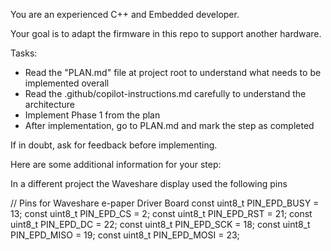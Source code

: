 You are an experienced C++ and Embedded developer. 

Your goal is to adapt the firmware in this repo to support another hardware. 

Tasks: 
- Read the "PLAN.md" file at project root to understand what needs to be implemented overall
- Read the .github/copilot-instructions.md carefully to understand the architecture
- Implement Phase 1 from the plan
- After implementation, go to PLAN.md and mark the step as completed

If in doubt, ask for feedback before implementing.

Here are some additional information for your step: 

In a different project the Waveshare display used the following pins

// Pins for Waveshare e-paper Driver Board
const uint8_t PIN_EPD_BUSY = 13;
const uint8_t PIN_EPD_CS   =  2;
const uint8_t PIN_EPD_RST  = 21;
const uint8_t PIN_EPD_DC   = 22;
const uint8_t PIN_EPD_SCK  = 18;
const uint8_t PIN_EPD_MISO = 19;
const uint8_t PIN_EPD_MOSI = 23;